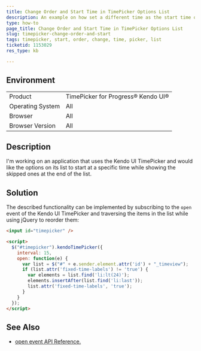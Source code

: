 ```yaml
---
title: Change Order and Start Time in TimePicker Options List
description: An example on how set a different time as the start time of a TimePicker and change the order of the options in the list
type: how-to
page_title: Change Order and Start Time in TimePicker Options List
slug: timepicker-change-order-and-start
tags: timepicker, start, order, change, time, picker, list
ticketid: 1153029
res_type: kb

---
```


## Environment
<table>
 <tr>
  <td>Product</td>
  <td>TimePicker for Progress® Kendo UI®</td>
 </tr>
 <tr>
  <td>Operating System</td>
  <td>All</td>
 </tr>
 <tr>
  <td>Browser</td>
  <td>All</td>
 </tr>
 <tr>
  <td>Browser Version</td>
  <td>All</td>
 </tr>
</table>

## Description

I'm working on an application that uses the Kendo UI TimePicker and would like the options on its list to start at a specific time while showing the skipped ones at the end of the list.

## Solution

The described functionality can be implemented by subscribing to the `open` event of the Kendo UI TimePicker and traversing the items in the list while using jQuery to reorder them:

```html
<input id="timepicker" />

<script>
  $("#timepicker").kendoTimePicker({
    interval: 15,
    open: function(e) {
      var list = $("#" + e.sender.element.attr('id') + "_timeview");
      if (list.attr('fixed-time-labels') != 'true') {
        var elements = list.find('li:lt(24)');
        elements.insertAfter(list.find('li:last'));
        list.attr('fixed-time-labels', 'true');
      }
    }
  });
</script>
```

## See Also

* [open event API Reference.](https://docs.telerik.com/kendo-ui/api/javascript/ui/timepicker/events/open)
